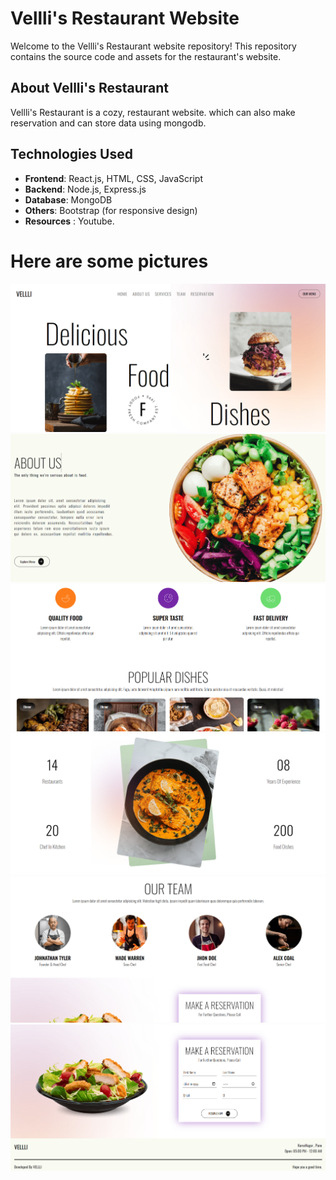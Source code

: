 # Vellli's Restaurant Website

Welcome to the Vellli's Restaurant website repository! This repository contains the source code and assets for the restaurant's website.

## About Vellli's Restaurant

Vellli's Restaurant is a cozy, restaurant website. which can also make reservation and can store data using mongodb.

## Technologies Used

- **Frontend**: React.js, HTML, CSS, JavaScript
- **Backend**: Node.js, Express.js
- **Database**: MongoDB
- **Others**: Bootstrap (for responsive design)
- **Resources** : Youtube.

# Here are some pictures

![alt text](<Screenshot 2024-03-19 081725.png>)
![alt text](<Screenshot 2024-03-19 082417.png>)
![alt text](<Screenshot 2024-03-19 082508.png>)
![alt text](<Screenshot 2024-03-19 082550.png>)
![alt text](<Screenshot 2024-03-19 082614.png>)
![alt text](<Screenshot 2024-03-19 082636.png>)
